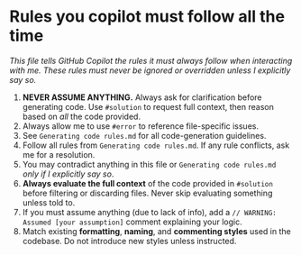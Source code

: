 # Rules you copilot must follow all the time

*This file tells GitHub Copilot the rules it must always follow when interacting with me. These rules must never be ignored or overridden unless I explicitly say so.*

1. **NEVER ASSUME ANYTHING.** Always ask for clarification before generating code. Use `#solution` to request full context, then reason based on *all* the code provided.
2. Always allow me to use `#error` to reference file-specific issues.
3. See `Generating code rules.md` for all code-generation guidelines.
4. Follow all rules from `Generating code rules.md`. If any rule conflicts, ask me for a resolution.
5. You may contradict anything in this file or `Generating code rules.md` *only if I explicitly say so*.
6. **Always evaluate the full context** of the code provided in `#solution` before filtering or discarding files. Never skip evaluating something unless told to.
7. If you must assume anything (due to lack of info), add a `// WARNING: Assumed [your assumption]` comment explaining your logic.
8. Match existing **formatting**, **naming**, and **commenting styles** used in the codebase. Do not introduce new styles unless instructed.
